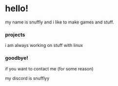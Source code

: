 # hello!

my name is snuffly and i like to make games and stuff.

### projects

i am always working on stuff with linux

### goodbye!

if you want to contact me (for some reason)

my discord is snufflyy
